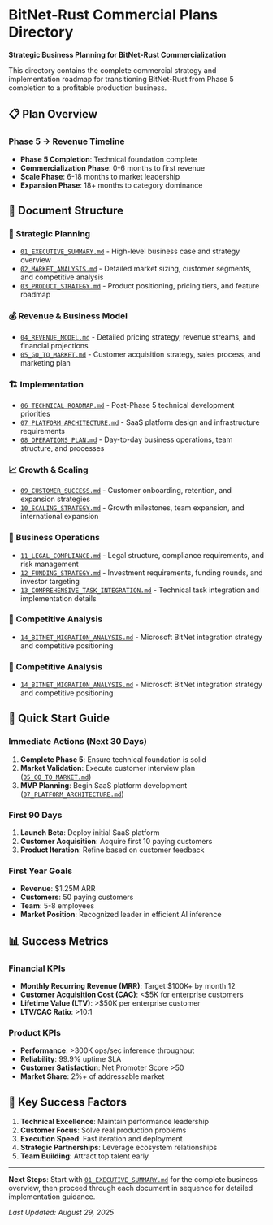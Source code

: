# BitNet-Rust Commercial Plans Directory

**Strategic Business Planning for BitNet-Rust Commercialization**

This directory contains the complete commercial strategy and implementation roadmap for transitioning BitNet-Rust from Phase 5 completion to a profitable production business.

## 📋 Plan Overview

### Phase 5 → Revenue Timeline
- **Phase 5 Completion**: Technical foundation complete
- **Commercialization Phase**: 0-6 months to first revenue
- **Scale Phase**: 6-18 months to market leadership
- **Expansion Phase**: 18+ months to category dominance

## 📁 Document Structure

### 🎯 Strategic Planning
- [`01_EXECUTIVE_SUMMARY.md`](01_EXECUTIVE_SUMMARY.md) - High-level business case and strategy overview
- [`02_MARKET_ANALYSIS.md`](02_MARKET_ANALYSIS.md) - Detailed market sizing, customer segments, and competitive analysis
- [`03_PRODUCT_STRATEGY.md`](03_PRODUCT_STRATEGY.md) - Product positioning, pricing tiers, and feature roadmap

### 💰 Revenue & Business Model
- [`04_REVENUE_MODEL.md`](04_REVENUE_MODEL.md) - Detailed pricing strategy, revenue streams, and financial projections
- [`05_GO_TO_MARKET.md`](05_GO_TO_MARKET.md) - Customer acquisition strategy, sales process, and marketing plan

### 🏗️ Implementation
- [`06_TECHNICAL_ROADMAP.md`](06_TECHNICAL_ROADMAP.md) - Post-Phase 5 technical development priorities
- [`07_PLATFORM_ARCHITECTURE.md`](07_PLATFORM_ARCHITECTURE.md) - SaaS platform design and infrastructure requirements
- [`08_OPERATIONS_PLAN.md`](08_OPERATIONS_PLAN.md) - Day-to-day business operations, team structure, and processes

### 📈 Growth & Scaling  
- [`09_CUSTOMER_SUCCESS.md`](09_CUSTOMER_SUCCESS.md) - Customer onboarding, retention, and expansion strategies
- [`10_SCALING_STRATEGY.md`](10_SCALING_STRATEGY.md) - Growth milestones, team expansion, and international expansion

### 💼 Business Operations
- [`11_LEGAL_COMPLIANCE.md`](11_LEGAL_COMPLIANCE.md) - Legal structure, compliance requirements, and risk management
- [`12_FUNDING_STRATEGY.md`](12_FUNDING_STRATEGY.md) - Investment requirements, funding rounds, and investor targeting
- [`13_COMPREHENSIVE_TASK_INTEGRATION.md`](13_COMPREHENSIVE_TASK_INTEGRATION.md) - Technical task integration and implementation details

### 🔬 Competitive Analysis
- [`14_BITNET_MIGRATION_ANALYSIS.md`](14_BITNET_MIGRATION_ANALYSIS.md) - Microsoft BitNet integration strategy and competitive positioning

### 🔬 Competitive Analysis
- [`14_BITNET_MIGRATION_ANALYSIS.md`](14_BITNET_MIGRATION_ANALYSIS.md) - Microsoft BitNet integration strategy and competitive positioning

## 🚀 Quick Start Guide

### Immediate Actions (Next 30 Days)
1. **Complete Phase 5**: Ensure technical foundation is solid
2. **Market Validation**: Execute customer interview plan ([`05_GO_TO_MARKET.md`](05_GO_TO_MARKET.md))
3. **MVP Planning**: Begin SaaS platform development ([`07_PLATFORM_ARCHITECTURE.md`](07_PLATFORM_ARCHITECTURE.md))

### First 90 Days
1. **Launch Beta**: Deploy initial SaaS platform
2. **Customer Acquisition**: Acquire first 10 paying customers
3. **Product Iteration**: Refine based on customer feedback

### First Year Goals
- **Revenue**: $1.25M ARR
- **Customers**: 50 paying customers
- **Team**: 5-8 employees
- **Market Position**: Recognized leader in efficient AI inference

## 📊 Success Metrics

### Financial KPIs
- **Monthly Recurring Revenue (MRR)**: Target $100K+ by month 12
- **Customer Acquisition Cost (CAC)**: <$5K for enterprise customers
- **Lifetime Value (LTV)**: >$50K per enterprise customer
- **LTV/CAC Ratio**: >10:1

### Product KPIs  
- **Performance**: >300K ops/sec inference throughput
- **Reliability**: 99.9% uptime SLA
- **Customer Satisfaction**: Net Promoter Score >50
- **Market Share**: 2%+ of addressable market

## 🎯 Key Success Factors

1. **Technical Excellence**: Maintain performance leadership
2. **Customer Focus**: Solve real production problems
3. **Execution Speed**: Fast iteration and deployment
4. **Strategic Partnerships**: Leverage ecosystem relationships
5. **Team Building**: Attract top talent early

---

**Next Steps**: Start with [`01_EXECUTIVE_SUMMARY.md`](01_EXECUTIVE_SUMMARY.md) for the complete business overview, then proceed through each document in sequence for detailed implementation guidance.

*Last Updated: August 29, 2025*
